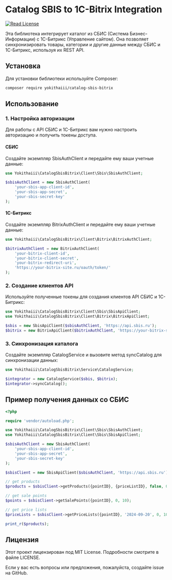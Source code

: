 # Catalog SBIS to 1C-Bitrix Integration

<a href="https://github.com/yokithaiii/catalog-sbis-bitrix/blob/main/LICENSE"><img src="https://img.shields.io/packagist/l/ramsey/uuid.svg?style=flat-square&colorB=darkcyan" alt="Read License"></a>

Эта библиотека интегрирует каталог из СБИС (Система Бизнес-Информации) с 1С-Битрикс (Управление сайтом). Она позволяет синхронизировать товары, категории и другие данные между СБИС и 1С-Битрикс, используя их REST API.

## Установка

Для установки библиотеки используйте Composer:

```bash
composer require yokithaiii/catalog-sbis-bitrix
```

## Использование

### 1. Настройка авторизации

   Для работы с API СБИС и 1С-Битрикс вам нужно настроить авторизацию и получить токены доступа.

#### СБИС

Создайте экземпляр SbisAuthClient и передайте ему ваши учетные данные:

```php
use Yokithaiii\CatalogSbisBitrix\Client\Sbis\SbisAuthClient;

$sbisAuthClient = new SbisAuthClient(
    'your-sbis-app-client-id',
    'your-sbis-app-secret',
    'your-sbis-secret-key'
);
```

#### 1С-Битрикс

Создайте экземпляр BitrixAuthClient и передайте ему ваши учетные данные:

```php
use Yokithaiii\CatalogSbisBitrix\Client\Bitrix\BitrixAuthClient;

$bitrixAuthClient = new BitrixAuthClient(
    'your-bitrix-client-id',
    'your-bitrix-client-secret',
    'your-bitrix-redirect-uri',
    'https://your-bitrix-site.ru/oauth/token/'
);
```

### 2. Создание клиентов API

Используйте полученные токены для создания клиентов API СБИС и 1С-Битрикс:

```php
use Yokithaiii\CatalogSbisBitrix\Client\Sbis\SbisApiClient;
use Yokithaiii\CatalogSbisBitrix\Client\Bitrix\BitrixApiClient;

$sbis = new SbisApiClient($sbisAuthClient, 'https://api.sbis.ru');
$bitrix = new BitrixApiClient($bitrixAuthClient, 'https://your-bitrix-site.ru/rest/1/');
```

### 3. Синхронизация каталога

Создайте экземпляр CatalogService и вызовите метод syncCatalog для синхронизации данных:

```php
use Yokithaiii\CatalogSbisBitrix\Service\CatalogService;

$integrator = new CatalogService($sbis, $bitrix);
$integrator->syncCatalog();
```

## Пример получения данных со СБИС

```php
<?php

require 'vendor/autoload.php';

use Yokithaiii\CatalogSbisBitrix\Client\Sbis\SbisAuthClient;
use Yokithaiii\CatalogSbisBitrix\Client\Sbis\SbisApiClient;

$sbisAuthClient = new SbisAuthClient(
    'your-sbis-app-client-id',
    'your-sbis-app-secret',
    'your-sbis-secret-key'
);

$sbisClient = new SbisApiClient($sbisAuthClient, 'https://api.sbis.ru');

// get products
$products = $sbisClient->getProducts({pointID}, {priceListID}, false, 0, 10);

// get sale points
$points = $sbisClient->getSalePoints({pointID}, 0, 10);

// get price lists
$priceLists = $sbisClient->getPriceLists({pointID}, '2024-09-20', 0, 10);

print_r($products);
```

## Лицензия

Этот проект лицензирован под MIT License. Подробности смотрите в файле LICENSE.

Если у вас есть вопросы или предложения, пожалуйста, создайте issue на GitHub.
